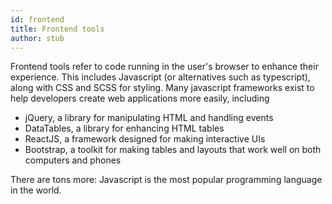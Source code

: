 ```yaml
---
id: frontend
title: Frontend tools
author: stub
---
```


Frontend tools refer to code running in the user's browser to enhance their experience.  This includes Javascript (or alternatives such as typescript), along with CSS and SCSS for styling.  Many javascript frameworks exist to help developers create web applications more easily, including

* jQuery, a library for manipulating HTML and handling events
* DataTables, a library for enhancing HTML tables
* ReactJS, a framework designed for making interactive UIs
* Bootstrap, a toolkit for making tables and layouts that work well on both computers and phones

There are tons more: Javascript is the most popular programming language in the world.